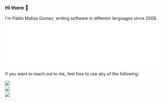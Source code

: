 ### Hi there 👋

I'm Pablo Matias Gomez, writing software in different languages since 2008.

<picture>
  <img src="/github-metrics.svg" alt="Metrics">
</picture>


If you want to reach out to me, feel free to use any of the following:

<a href="mailto:pablomatiasgomez@gmail.com">
  <img src="https://img.shields.io/badge/Gmail-D14836?style=for-the-badge&logo=gmail&logoColor=white"/>
<a/><br>
<a href="https://www.linkedin.com/in/pablomatiasgomez/">
  <img src="https://img.shields.io/badge/LinkedIn-0077B5?style=for-the-badge&logo=linkedin&logoColor=white"/>
<a/><br>
<a href="https://t.me/pablogomez">
  <img src="https://img.shields.io/badge/Telegram-2CA5E0?style=for-the-badge&logo=telegram&logoColor=white"/>
<a/><br>

